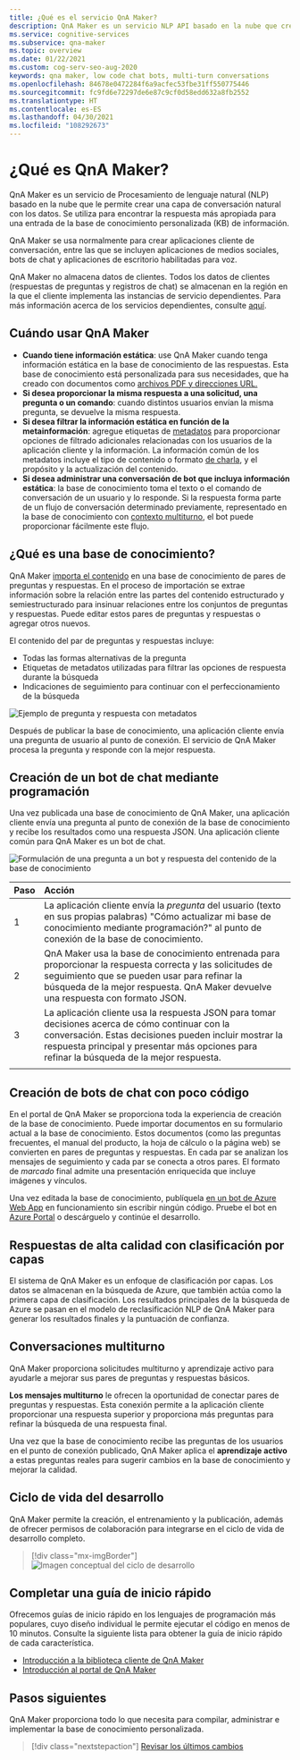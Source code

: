 ```yaml
---
title: ¿Qué es el servicio QnA Maker?
description: QnA Maker es un servicio NLP API basado en la nube que crea con facilidad una capa natural de conversación con los datos. Se puede usar para encontrar la respuesta más apropiada para una entrada de lenguaje natural determinada, desde la base de conocimiento personalizada (KB) de información.
ms.service: cognitive-services
ms.subservice: qna-maker
ms.topic: overview
ms.date: 01/22/2021
ms.custom: cog-serv-seo-aug-2020
keywords: qna maker, low code chat bots, multi-turn conversations
ms.openlocfilehash: 84678e0472284f6a9acfec53fbe31ff550775446
ms.sourcegitcommit: fc9fd6e72297de6e87c9cf0d58edd632a8fb2552
ms.translationtype: HT
ms.contentlocale: es-ES
ms.lasthandoff: 04/30/2021
ms.locfileid: "108292673"
---
```

# <a name="what-is-qna-maker"></a>¿Qué es QnA Maker?

QnA Maker es un servicio de Procesamiento de lenguaje natural (NLP) basado en la nube que le permite crear una capa de conversación natural con los datos. Se utiliza para encontrar la respuesta más apropiada para una entrada de la base de conocimiento personalizada (KB) de información.

QnA Maker se usa normalmente para crear aplicaciones cliente de conversación, entre las que se incluyen aplicaciones de medios sociales, bots de chat y aplicaciones de escritorio habilitadas para voz.

QnA Maker no almacena datos de clientes. Todos los datos de clientes (respuestas de preguntas y registros de chat) se almacenan en la región en la que el cliente implementa las instancias de servicio dependientes. Para más información acerca de los servicios dependientes, consulte [aquí](../concepts/plan.md?tabs=v1).

## <a name="when-to-use-qna-maker"></a>Cuándo usar QnA Maker

* **Cuando tiene información estática**: use QnA Maker cuando tenga información estática en la base de conocimiento de las respuestas. Esta base de conocimiento está personalizada para sus necesidades, que ha creado con documentos como [archivos PDF y direcciones URL.](../Concepts/data-sources-and-content.md)
* **Si desea proporcionar la misma respuesta a una solicitud, una pregunta o un comando**: cuando distintos usuarios envían la misma pregunta, se devuelve la misma respuesta.
* **Si desea filtrar la información estática en función de la metainformación**: agregue etiquetas de [metadatos](../how-to/metadata-generateanswer-usage.md) para proporcionar opciones de filtrado adicionales relacionadas con los usuarios de la aplicación cliente y la información. La información común de los metadatos incluye el tipo de contenido o formato [de charla](../how-to/chit-chat-knowledge-base.md), y el propósito y la actualización del contenido.
* **Si desea administrar una conversación de bot que incluya información estática**: la base de conocimiento toma el texto o el comando de conversación de un usuario y lo responde. Si la respuesta forma parte de un flujo de conversación determinado previamente, representado en la base de conocimiento con [contexto multiturno](../how-to/multiturn-conversation.md), el bot puede proporcionar fácilmente este flujo.

## <a name="what-is-a-knowledge-base"></a>¿Qué es una base de conocimiento?

QnA Maker [importa el contenido](../Concepts/plan.md) en una base de conocimiento de pares de preguntas y respuestas. En el proceso de importación se extrae información sobre la relación entre las partes del contenido estructurado y semiestructurado para insinuar relaciones entre los conjuntos de preguntas y respuestas. Puede editar estos pares de preguntas y respuestas o agregar otros nuevos.

El contenido del par de preguntas y respuestas incluye:
* Todas las formas alternativas de la pregunta
* Etiquetas de metadatos utilizadas para filtrar las opciones de respuesta durante la búsqueda
* Indicaciones de seguimiento para continuar con el perfeccionamiento de la búsqueda

![Ejemplo de pregunta y respuesta con metadatos](../media/qnamaker-overview-learnabout/example-question-and-answer-with-metadata.png)

Después de publicar la base de conocimiento, una aplicación cliente envía una pregunta de usuario al punto de conexión. El servicio de QnA Maker procesa la pregunta y responde con la mejor respuesta.

## <a name="create-a-chat-bot-programmatically"></a>Creación de un bot de chat mediante programación

Una vez publicada una base de conocimiento de QnA Maker, una aplicación cliente envía una pregunta al punto de conexión de la base de conocimiento y recibe los resultados como una respuesta JSON. Una aplicación cliente común para QnA Maker es un bot de chat.

![Formulación de una pregunta a un bot y respuesta del contenido de la base de conocimiento](../media/qnamaker-overview-learnabout/bot-chat-with-qnamaker.png)

|Paso|Acción|
|:--|:--|
|1|La aplicación cliente envía la _pregunta_  del usuario (texto en sus propias palabras) "Cómo actualizar mi base de conocimiento mediante programación?" al punto de conexión de la base de conocimiento.|
|2|QnA Maker usa la base de conocimiento entrenada para proporcionar la respuesta correcta y las solicitudes de seguimiento que se pueden usar para refinar la búsqueda de la mejor respuesta. QnA Maker devuelve una respuesta con formato JSON.|
|3|La aplicación cliente usa la respuesta JSON para tomar decisiones acerca de cómo continuar con la conversación. Estas decisiones pueden incluir mostrar la respuesta principal y presentar más opciones para refinar la búsqueda de la mejor respuesta. |
|||

## <a name="build-low-code-chat-bots"></a>Creación de bots de chat con poco código

En el portal de QnA Maker se proporciona toda la experiencia de creación de la base de conocimiento. Puede importar documentos en su formulario actual a la base de conocimiento. Estos documentos (como las preguntas frecuentes, el manual del producto, la hoja de cálculo o la página web) se convierten en pares de preguntas y respuestas. En cada par se analizan los mensajes de seguimiento y cada par se conecta a otros pares. El formato de _marcado_ final admite una presentación enriquecida que incluye imágenes y vínculos.

Una vez editada la base de conocimiento, publíquela [en un bot de Azure Web App](https://azure.microsoft.com/services/bot-service/) en funcionamiento sin escribir ningún código. Pruebe el bot en [Azure Portal](https://portal.azure.com) o descárguelo y continúe el desarrollo.

## <a name="high-quality-responses-with-layered-ranking"></a>Respuestas de alta calidad con clasificación por capas

El sistema de QnA Maker es un enfoque de clasificación por capas. Los datos se almacenan en la búsqueda de Azure, que también actúa como la primera capa de clasificación. Los resultados principales de la búsqueda de Azure se pasan en el modelo de reclasificación NLP de QnA Maker para generar los resultados finales y la puntuación de confianza.

## <a name="multi-turn-conversations"></a>Conversaciones multiturno

QnA Maker proporciona solicitudes multiturno y aprendizaje activo para ayudarle a mejorar sus pares de preguntas y respuestas básicos.

**Los mensajes multiturno** le ofrecen la oportunidad de conectar pares de preguntas y respuestas. Esta conexión permite a la aplicación cliente proporcionar una respuesta superior y proporciona más preguntas para refinar la búsqueda de una respuesta final.

Una vez que la base de conocimiento recibe las preguntas de los usuarios en el punto de conexión publicado, QnA Maker aplica el **aprendizaje activo** a estas preguntas reales para sugerir cambios en la base de conocimiento y mejorar la calidad.

## <a name="development-lifecycle"></a>Ciclo de vida del desarrollo

QnA Maker permite la creación, el entrenamiento y la publicación, además de ofrecer permisos de colaboración para integrarse en el ciclo de vida de desarrollo completo.

> [!div class="mx-imgBorder"]
> ![Imagen conceptual del ciclo de desarrollo](../media/qnamaker-overview-learnabout/development-cycle.png)


## <a name="complete-a-quickstart"></a>Completar una guía de inicio rápido

Ofrecemos guías de inicio rápido en los lenguajes de programación más populares, cuyo diseño individual le permite ejecutar el código en menos de 10 minutos. Consulte la siguiente lista para obtener la guía de inicio rápido de cada característica.

* [Introducción a la biblioteca cliente de QnA Maker](../quickstarts/quickstart-sdk.md)
* [Introducción al portal de QnA Maker](../quickstarts/create-publish-knowledge-base.md)

## <a name="next-steps"></a>Pasos siguientes
QnA Maker proporciona todo lo que necesita para compilar, administrar e implementar la base de conocimiento personalizada.

> [!div class="nextstepaction"]
> [Revisar los últimos cambios](../whats-new.md)